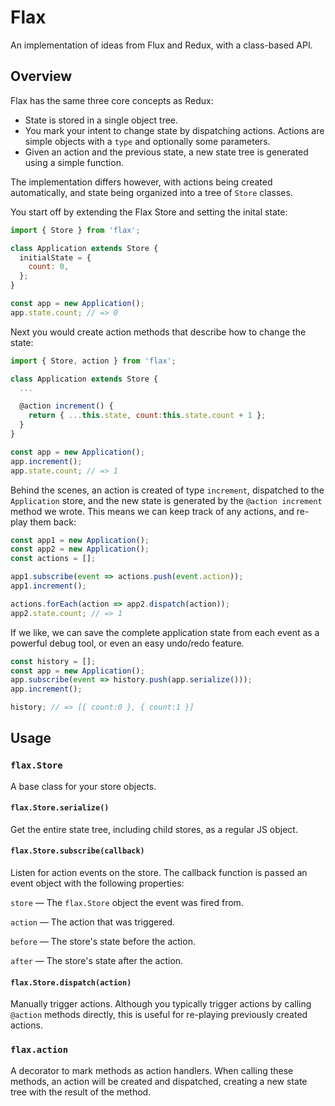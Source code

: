 # Flax

An implementation of ideas from Flux and Redux, with a class-based API.

## Overview

Flax has the same three core concepts as Redux:

- State is stored in a single object tree.
- You mark your intent to change state by dispatching actions. Actions are
  simple objects with a `type` and optionally some parameters.
- Given an action and the previous state, a new state tree is generated using a
  simple function.

The implementation differs however, with actions being created automatically,
and state being organized into a tree of `Store` classes.

You start off by extending the Flax Store and setting the inital state:

```js
import { Store } from 'flax';

class Application extends Store {
  initialState = {
    count: 0,
  };
}

const app = new Application();
app.state.count; // => 0
```

Next you would create action methods that describe how to change the state:

```js
import { Store, action } from 'flax';

class Application extends Store {
  ...

  @action increment() {
    return { ...this.state, count:this.state.count + 1 };
  }
}

const app = new Application();
app.increment();
app.state.count; // => 1
```

Behind the scenes, an action is created of type `increment`, dispatched to the
`Application` store, and the new state is generated by the `@action increment`
method we wrote. This means we can keep track of any actions, and re-play them
back:

```js
const app1 = new Application();
const app2 = new Application();
const actions = [];

app1.subscribe(event => actions.push(event.action));
app1.increment();

actions.forEach(action => app2.dispatch(action));
app2.state.count; // => 1
```

If we like, we can save the complete application state from each event as a
powerful debug tool, or even an easy undo/redo feature.

```js
const history = [];
const app = new Application();
app.subscribe(event => history.push(app.serialize()));
app.increment();

history; // => [{ count:0 }, { count:1 }]
```

## Usage

### `flax.Store`

A base class for your store objects.

#### `flax.Store.serialize()`

Get the entire state tree, including child stores, as a regular JS object.

#### `flax.Store.subscribe(callback)`

Listen for action events on the store. The callback function is passed an event
object with the following properties:

`store` — The `flax.Store` object the event was fired from.

`action` — The action that was triggered.

`before` — The store's state before the action.

`after` — The store's state after the action.

#### `flax.Store.dispatch(action)`

Manually trigger actions. Although you typically trigger actions by calling
`@action` methods directly, this is useful for re-playing previously created
actions.

### `flax.action`

A decorator to mark methods as action handlers. When calling these methods, an
action will be created and dispatched, creating a new state tree with the result
of the method.

